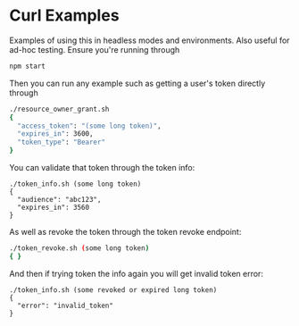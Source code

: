 # Curl Examples

Examples of using this in headless modes and environments.  Also useful for ad-hoc testing.  Ensure
you're running through

```sh
npm start
```

Then you can run any example such as getting a user's token directly through 

```sh
./resource_owner_grant.sh
{
  "access_token": "(some long token)",
  "expires_in": 3600,
  "token_type": "Bearer"
}
```

You can validate that token through the token info:

```
./token_info.sh (some long token)
{ 
  "audience": "abc123",
  "expires_in": 3560
}
```

As well as revoke the token through the token revoke endpoint:
```sh
./token_revoke.sh (some long token)
{ }
```

And then if trying token the info again you will get invalid token error:
```
./token_info.sh (some revoked or expired long token)
{
  "error": "invalid_token"
}
```

